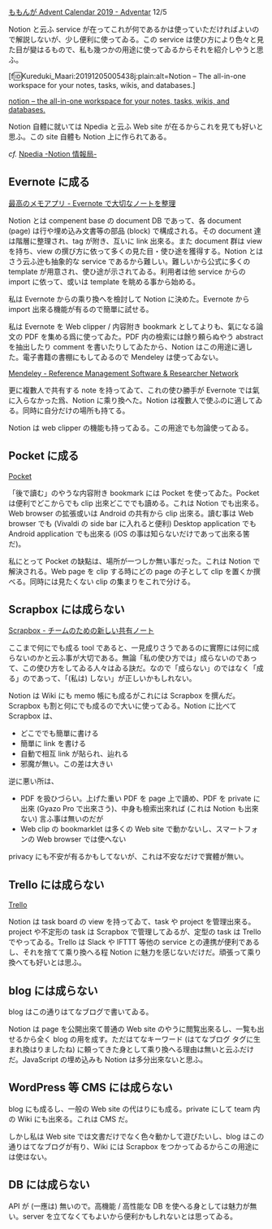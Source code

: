 <!--
{"id":"26006613476403444","title":"Notion.so は何に成るのか、何に成らないのか","categories":["考察"],"draft":"no"}
-->

[ももんが Advent Calendar 2019 - Adventar](https://adventar.org/calendars/4300) 12/5

Notion と云ふ service が在ってこれが何であるかは使っていただければよいので解説しないが、少し便利に使ってゐる。この service は使ひ方により色々と見た目が變はるもので、私も幾つかの用途に使ってゐるからそれを紹介しやうと思ふ。

[f:id:Kureduki_Maari:20191205005438j:plain:alt=Notion – The all-in-one workspace for your notes, tasks, wikis, and databases.]

[notion – the all-in-one workspace for your notes, tasks, wikis, and databases.](https://www.notion.so/)

Notion 自體に就いては Npedia と云ふ Web site が在るからこれを見ても好いと思ふ。この site 自體も Notion 上に作られてある。

_cf._ [Npedia -Notion 情報局-](https://www.notion.so/Npedia-Notion-465d99e5ac4c45f384cb905976d67988)

## Evernote に成る

[最高のメモアプリ - Evernote で大切なノートを整理](https://evernote.com/intl/jp)

Notion とは compenent base の document DB であって、各 document (page) は行や埋め込み文書等の部品 (block) で構成される。その document 達は階層に整理され、tag が附き、互いに link 出來る。また document 群は view を持ち、view の撰び方に依って多くの見た目・使ひ途を獲得する。Notion とはさう云ふ迚も抽象的な service であるから難しい。難しいから公式に多くの template が用意され、使ひ途が示されてゐる。利用者は他 service からの import に依って、或いは template を眺める事から始める。

私は Evernote からの乘り換へを檢討して Notion に決めた。Evernote から import 出來る機能が有るので簡單に試せる。

私は Evernote を Web clipper / 内容附き bookmark としてよりも、氣になる論文の PDF を集める爲に使ってゐた。PDF 内の檢索には餘り頼らぬやう abstract を抽出したり comment を書いたりしてゐたから、Notion はこの用途に適した。電子書籍の書棚にもしてゐるので Mendeley は使ってゐない。

[Mendeley - Reference Management Software & Researcher Network](https://www.mendeley.com/)

更に複數人で共有する note を持ってゐて、これの使ひ勝手が Evernote では氣に入らなかった爲、Notion に乘り換へた。Notion は複數人で使ふのに適してゐる。同時に自分だけの場所も持てる。

Notion は web clipper の機能も持ってゐる。この用途でも勿論使ってゐる。

## Pocket に成る

[Pocket](https://getpocket.com/)

「後で讀む」のやうな内容附き bookmark には Pocket を使ってゐた。Pocket は便利でどこからでも clip 出來どこででも讀める。これは Notion でも出來る。Web browser の拡張或いは Android の共有から clip 出來る。讀む事は Web browser でも (Vivaldi の side bar に入れると便利) Desktop application でも Android application でも出來る (iOS の事は知らないだけであって出來る筈だ)。

私にとって Pocket の缺點は、場所が一つしか無い事だった。これは Notion で解決される。Web page を clip する時にどの page の子として clip を置くか撰べる。同時には見たくない clip の集まりをこれで分ける。

## Scrapbox には成らない

[Scrapbox - チームのための新しい共有ノート](https://scrapbox.io/)

ここまで何にでも成る tool であると、一見成りさうであるのに實際には何に成らないのかと云ふ事が大切である。無論「私の使ひ方では」成らないのであって、この使ひ方をしてゐる人々はゐる訣だ。なので「成らない」のではなく「成る」のであって、「(私は) しない」が正しいかもしれない。

Notion は Wiki にも memo 帳にも成るがこれには Scrapbox を撰んだ。Scrapbox も割と何にでも成るので大いに使ってゐる。Notion に比べて Scrapbox は、

- どこででも簡單に書ける
- 簡單に link を書ける
- 自動で相互 link が貼られ、辿れる
- 邪魔が無い。この差は大きい

逆に悪い所は、

- PDF を扱ひづらい。上げた重い PDF を page 上で讀め、PDF を private に出來 (Gyazo Pro で出來さう)、中身も檢索出來れば (これは Notion も出來ない) 言ふ事は無いのだが
- Web clip の bookmarklet は多くの Web site で動かないし、スマートフォンの Web browser では使へない

privacy にも不安が有るかもしてないが、これは不安なだけで實體が無い。

## Trello には成らない

[Trello](https://trello.com/)

Notion は task board の view を持ってゐて、task や project を管理出來る。project や不定形の task は Scrapbox で管理してゐるが、定型の task は Trello でやってゐる。Trello は Slack や IFTTT 等他の service との連携が便利であるし、それを捨てて乘り換へる程 Notion に魅力を感じないだけだ。頑張って乘り換へても好いとは思ふ。

## blog には成らない

blog はこの通りはてなブログで書いてゐる。

Notion は page を公開出來て普通の Web site のやうに閲覧出來るし、一覧も出せるから全く blog の用を成す。ただはてなキーワード (はてなブログ タグに生まれ換はりましたね) に頼ってきた身として乘り換へる理由は無いと云ふだけだ。JavaScript の埋め込みも Notion は多分出來ないと思ふ。

## WordPress 等 CMS には成らない

blog にも成るし、一般の Web site の代はりにも成る。private にして team 内の Wiki にも出來る。これは CMS だ。

しかし私は Web site では文書だけでなく色々動かして遊びたいし、blog はこの通りはてなブログが有り、Wiki には Scrapbox をつかってゐるからこの用途には使はない。

## DB には成らない

API が (一應は) 無いので。高機能 / 高性能な DB を使へる身としては魅力が無い。server を立てなくてもよいから便利かもしれないとは思ってゐる。
